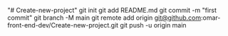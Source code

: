 "# Create-new-project"  git init git add README.md git commit -m "first commit" git branch -M main git remote add origin git@github.com:omar-front-end-dev/Create-new-project.git git push -u origin main
